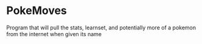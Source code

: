 # PokeMoves
 Program that will pull the stats, learnset, and potentially more of a pokemon from the internet when given its name
